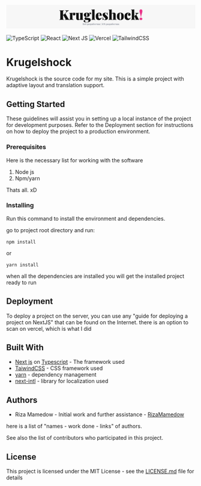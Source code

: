 ![Banner](./banner.png)

![TypeScript](https://img.shields.io/badge/typescript-%23007ACC.svg?style=for-the-badge&logo=typescript&logoColor=white)
![React](https://img.shields.io/badge/react-%2320232a.svg?style=for-the-badge&logo=react&logoColor=%2361DAFB)
![Next JS](https://img.shields.io/badge/Next-black?style=for-the-badge&logo=next.js&logoColor=white)
![Vercel](https://img.shields.io/badge/vercel-%23000000.svg?style=for-the-badge&logo=vercel&logoColor=white)
![TailwindCSS](https://img.shields.io/badge/tailwindcss-%2338B2AC.svg?style=for-the-badge&logo=tailwind-css&logoColor=white)

# Krugelshock
Krugelshock is the source code for my site. This is a simple project with adaptive layout and translation support.

## Getting Started
These guidelines will assist you in setting up a local instance of the project for development purposes. Refer to the Deployment section for instructions on how to deploy the project to a production environment.

### Prerequisites
Here is the necessary list for working with the software

1. Node js
2. Npm/yarn

Thats all. xD

### Installing
Run this command to install the environment and dependencies.

go to project root directory and run:
```shell
npm install
```
or
```shell
yarn install
```
when all the dependencies are installed you will get the installed project ready to run


## Deployment
To deploy a project on the server, you can use any "guide for deploying a project on NextJS" that can be found on the Internet. there is an option to scan on vercel, which is what I did

## Built With
* [Next js](https://nextjs.org/) on [Typescript](https://www.typescriptlang.org/) - The framework used 
* [TaiwindCSS](https://tailwindcss.com/) - CSS framework used
* [yarn](https://yarnpkg.com/) - dependency management
* [next-intl](https://next-intl-docs.vercel.app/) - library for localization used 


## Authors
* Riza Mamedow - Initial work and further assistance - [RizaMamedow](https://github.com/RizaMamedow)

here is a list of "names - work done - links" of authors.

See also the list of contributors who participated in this project.

## License
This project is licensed under the MIT License - see the [LICENSE.md](./LICENSE.md) file for details